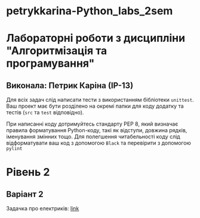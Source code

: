 # petrykkarina-Python_labs_2sem
# Лабораторні роботи з дисципліни "Алгоритмізація та програмування"
## Виконала: Петрик Каріна (ІР-13)
Для всіх задач слід написати тести з використанням бібліотеки `unittest`.  Ваш проект має бути розділено на окремі папки для коду додатку та тестів (`src` та `test` відповідно).

При написанні коду дотримуйтесь стандарту PEP 8, який визначає правила форматування Python-коду, такі як відступи, довжина рядків, іменування змінних тощо. Для полегшення читабельності коду слід відформатувати ваш код з допомогою  `Black` та перевірити з допомогою `pylint`


# Рівень 2
## Варіант 2
Задачка про електриків: [link](https://docs.google.com/document/d/1TJ6auZEUuUiYWaDT1jDXW1Md2jqYgz_N/edit#heading=h.gjdgxs)
